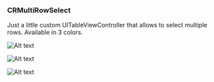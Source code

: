 <h3>CRMultiRowSelect</h3>
<p>
	Just a little custom UITableViewController that allows to select multiple rows. Available in 3 colors.
</p>

![Alt text](https://github.com/chroman/CRMultiRowSelect/raw/master/demo1.png "Green color")

![Alt text](https://github.com/chroman/CRMultiRowSelect/raw/master/demo2.png "Red color")

![Alt text](https://github.com/chroman/CRMultiRowSelect/raw/master/demo3.png "Blue color")